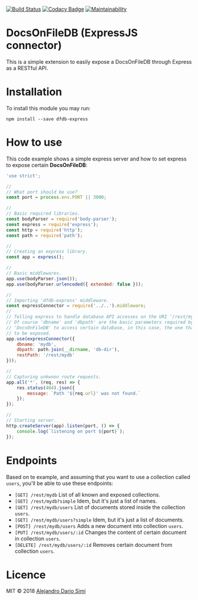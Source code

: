 [![Build Status](https://travis-ci.org/daemonraco/dfdb-express.svg?branch=master)](https://travis-ci.org/daemonraco/dfdb-express)
[![Codacy Badge](https://api.codacy.com/project/badge/Grade/783fe92fd0d641dda0e4261008ab93a7)](https://www.codacy.com/app/daemonraco/dfdb-express?utm_source=github.com&amp;utm_medium=referral&amp;utm_content=daemonraco/dfdb-express&amp;utm_campaign=Badge_Grade)
[![Maintainability](https://api.codeclimate.com/v1/badges/4b78f2337e1f0b4adc2c/maintainability)](https://codeclimate.com/github/daemonraco/dfdb-express/maintainability)

# DocsOnFileDB (ExpressJS connector)
This is a simple extension to easily expose a DocsOnFileDB through Express as a RESTful API.

# Installation
To install this module you may run:
```
npm install --save dfdb-express
```

# How to use
This code example shows a simple express server and how to set express to expose
certain __DocsOnFileDB__:
```js
'use strict';

//
// What port should be use?
const port = process.env.PORT || 3000;

//
// Basic required libraries.
const bodyParser = require('body-parser');
const express = require('express');
const http = require('http');
const path = require('path');

//
// Creating an express library.
const app = express();

//
// Basic middlewares.
app.use(bodyParser.json());
app.use(bodyParser.urlencoded({ extended: false }));

//
// Importing 'dfdb-express' middleware.
const expressConnector = require('../..').middleware;
//
// Telling express to handle database API accesses on the URI '/rest/mydb'.
// Of course 'dbname' and 'dbpath' are the basic parameters required by
// 'DocsOnFileDB' to access certain database, in this case, the one that's going
// to be exposed.
app.use(expressConnector({
    dbname: 'mydb',
    dbpath: path.join(__dirname, 'db-dir'),
    restPath: '/rest/mydb'
}));

//
// Capturing unkwnon route requests.
app.all('*', (req, res) => {
    res.status(404).json({
        message: `Path '${req.url}' was not found.`
    });
});

//
// Starting server.
http.createServer(app).listen(port, () => {
    console.log(`listening on port ${port}`);
});
```

# Endpoints
Based on te example, and assuming that you want to use a collection called
`users`, you'll be able to use these endpoints:
* `[GET] /rest/mydb` List of all known and exposed collections.
* `[GET] /rest/mydb?simple` Idem, but it's just a list of names.
* `[GET] /rest/mydb/users` List of documents stored inside the collection `users`.
* `[GET] /rest/mydb/users?simple` Idem, but it's just a list of documents.
* `[POST] /rest/mydb/users` Adds a new document into collection `users`.
* `[PUT] /rest/mydb/users/:id` Changes the content of certain document in
collection `users`.
* `[DELETE] /rest/mydb/users/:id` Removes certain document from collection
`users`.

# Licence
MIT &copy; 2018 [Alejandro Dario Simi](http://daemonraco.com)
